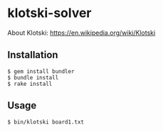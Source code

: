 # klotski-solver

About Klotski: https://en.wikipedia.org/wiki/Klotski

## Installation

    $ gem install bundler
    $ bundle install
    $ rake install

## Usage

    $ bin/klotski board1.txt
